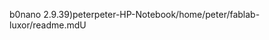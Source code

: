 b0nano 2.9.3            9)  peter                                   peter-HP-Notebook                       /home/peter/fablab-luxor/readme.md                                                                                                                                                                                                                                                                                                                                                                                                                                                                                                                                                                                                                                                                                                                                                                                                                                                                                                 U                
